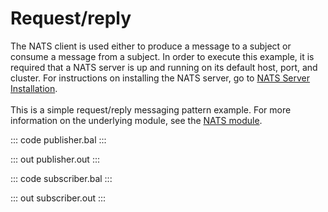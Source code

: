 # Request/reply

The NATS client is used either to produce a message to a subject or consume a message from a subject.
In order to execute this example, it is required that a NATS server is up and running on its default host, port, and cluster.
For instructions on installing the NATS server,
go to [NATS Server Installation](https://docs.nats.io/nats-server/installation).<br/><br/>
This is a simple request/reply messaging pattern example.
For more information on the underlying module, 
see the [NATS module](https://lib.ballerina.io/ballerinax/nats/latest).

::: code publisher.bal :::

::: out publisher.out :::

::: code subscriber.bal :::

::: out subscriber.out :::